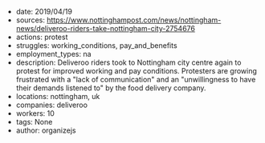 - date: 2019/04/19
- sources: https://www.nottinghampost.com/news/nottingham-news/deliveroo-riders-take-nottingham-city-2754676
- actions: protest
- struggles: working_conditions, pay_and_benefits
- employment_types: na
- description: Deliveroo riders took to Nottingham city centre again to protest for improved working and pay conditions. Protesters are growing frustrated with a "lack of communication" and an "unwillingness to have their demands listened to" by the food delivery company.
- locations: nottingham, uk
- companies: deliveroo
- workers: 10
- tags: None
- author: organizejs
